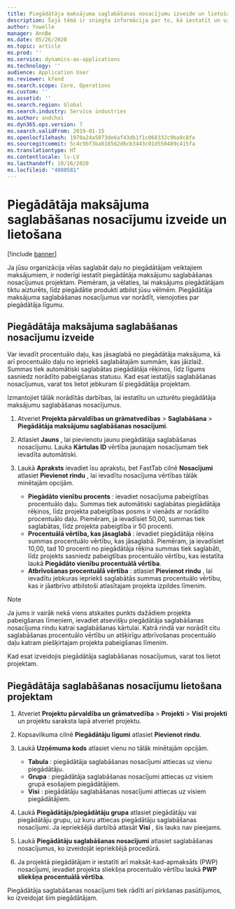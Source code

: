 ```yaml
---
title: Piegādātāja maksājuma saglabāšanas nosacījumu izveide un lietošana
description: Šajā tēmā ir sniegta informācija par to, kā iestatīt un uzturēt saglabāšanas nosacījumus piegādātāju maksājumiem.
author: Yowelle
manager: AnnBe
ms.date: 05/26/2020
ms.topic: article
ms.prod: ''
ms.service: dynamics-ax-applications
ms.technology: ''
audience: Application User
ms.reviewer: kfend
ms.search.scope: Core, Operations
ms.custom: ''
ms.assetid: ''
ms.search.region: Global
ms.search.industry: Service industries
ms.author: andchoi
ms.dyn365.ops.version: 7
ms.search.validFrom: 2019-01-15
ms.openlocfilehash: 1970a24a5073de6af43db1f1c068332c9ba9c8fe
ms.sourcegitcommit: 5c4c9bf3ba018562d6cb3443c01d550489c415fa
ms.translationtype: HT
ms.contentlocale: lv-LV
ms.lasthandoff: 10/16/2020
ms.locfileid: "4080581"
---
```

# <a name="create-and-apply-vendor-payment-retention-terms"></a>Piegādātāja maksājuma saglabāšanas nosacījumu izveide un lietošana

[!include [banner](../includes/banner.md)] 

Ja jūsu organizācija vēlas saglabāt daļu no piegādātājam veiktajiem maksājumiem, ir noderīgi iestatīt piegādātāja maksājumu saglabāšanas nosacījumus projektam. Piemēram, ja vēlaties, lai maksājums piegādātājam tiktu aizturēts, līdz piegādātie produkti atbilst jūsu vēlmēm. Piegādātāja maksājuma saglabāšanas nosacījumus var norādīt, vienojoties par piegādātāja līgumu.

## <a name="create-vendor-payment-retention-terms"></a>Piegādātāja maksājuma saglabāšanas nosacījumu izveide

Var ievadīt procentuālo daļu, kas jāsaglabā no piegādātāja maksājuma, kā arī procentuālo daļu no iepriekš saglabātajām summām, kas jāizlaiž. Summas tiek automātiski saglabātas piegādātāja rēķinos, līdz līgums sasniedz norādīto pabeigšanas statusu. Kad esat iestatījis saglabāšanas nosacījumus, varat tos lietot jebkuram šī piegādātāja projektam.

Izmantojiet tālāk norādītās darbības, lai iestatītu un uzturētu piegādātāja maksājumu saglabāšanas nosacījumus. 

1. Atveriet **Projekta pārvaldības un grāmatvedības** > **Saglabāšana** > **Piegādātāja maksājumu saglabāšanas nosacījumi**.
2. Atlasiet **Jauns** , lai pievienotu jaunu piegādātāja saglabāšanas nosacījumu. Lauka **Kārtulas ID** vērtība jaunajam nosacījumam tiek ievadīta automātiski. 
3. Laukā **Apraksts** ievadiet īsu aprakstu, bet FastTab cilnē **Nosacījumi** atlasiet **Pievienot rindu** , lai ievadītu nosacījuma vērtības tālāk minētajām opcijām.

   - **Piegādāto vienību procents** : ievadiet nosacījuma pabeigtības procentuālo daļu. Summas tiek automātiski saglabātas piegādātāja rēķinos, līdz projekta pabeigtības posms ir vienāds ar norādīto procentuālo daļu. Piemēram, ja ievadīsiet 50,00, summas tiek saglabātas, līdz projekta pabeigtība ir 50 procenti.
   - **Procentuālā vērtība, kas jāsaglabā** : ievadiet piegādātāja rēķina summas procentuālo vērtību, kas jāsaglabā. Piemēram, ja ievadīsiet 10,00, tad 10 procenti no piegādātāja rēķina summas tiek saglabāti, līdz projekts sasniedz pabeigtības procentuālo vērtību, kas iestatīta laukā **Piegādāto vienību procentuālā vērtība**.
   - **Atbrīvošanas procentuālā vērtība** : atlasiet **Pievienot rindu** , lai ievadītu jebkuras iepriekš saglabātās summas procentuālo vērtību, kas ir jāatbrīvo atbilstoši atlasītajam projekta izpildes līmenim.

> [!NOTE]
> Ja jums ir vairāk nekā viens atskaites punkts dažādiem projekta pabeigšanas līmeņiem, ievadiet atsevišķu piegādātāja saglabāšanas nosacījuma rindu katrai saglabāšanas kārtulai. Katrā rindā var norādīt citu saglabāšanas procentuālo vērtību un atšķirīgu atbrīvošanas procentuālo daļu katram piešķirtajam projekta pabeigšanas līmenim.

Kad esat izveidojis piegādātāja saglabāšanas nosacījumus, varat tos lietot projektam.

## <a name="apply-vendor-retention-terms-to-a-project"></a>Piegādātāja saglabāšanas nosacījumu lietošana projektam

1. Atveriet **Projektu pārvaldība un grāmatvedība** > **Projekti** > **Visi projekti** un projektu saraksta lapā atveriet projektu.
2. Kopsavilkuma cilnē **Piegādātāju līgumi** atlasiet **Pievienot rindu**.
3. Laukā **Uzņēmuma kods** atlasiet vienu no tālāk minētajām opcijām. 

   - **Tabula** : piegādātāja saglabāšanas nosacījumi attiecas uz vienu piegādātāju.
   - **Grupa** : piegādātāja saglabāšanas nosacījumi attiecas uz visiem grupā esošajiem piegādātājiem.
   - **Visi** : piegādātāju saglabāšanas nosacījumi attiecas uz visiem piegādātājiem.

4. Laukā **Piegādātājs/piegādātāju grupa** atlasiet piegādātāju vai piegādātāju grupu, uz kuru attiecas piegādātāju saglabāšanas nosacījumi. Ja iepriekšējā darbībā atlasāt **Visi** , šis lauks nav pieejams.
5. Laukā **Piegādātāju saglabāšanas nosacījumi** atlasiet saglabāšanas nosacījumus, ko izveidojāt iepriekšējā procedūrā.
6. Ja projektā piegādātājam ir iestatīti arī maksāt-kad-apmaksāts (PWP) nosacījumi, ievadiet projekta sliekšņa procentuālo vērtību laukā **PWP sliekšņa procentuālā vērtība**.

Piegādātāja saglabāšanas nosacījumi tiek rādīti arī pirkšanas pasūtījumos, ko izveidojat šim piegādātājam.
